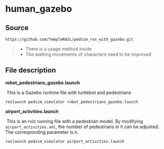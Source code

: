 # human_gazebo

## Source

```shell
https://github.com/TempleRAIL/pedsim_ros_with_gazebo.git
```

> - There is a usage method inside
> - The walking movements of characters need to be improved

## File description

**robot_pedestrians_gazebo.launch**

​	This is a Gazebo runtime file with turtlebot and pedestrians

```shell
roslaunch pedsim_simulator robot_pedestrians_gazebo.launch
```



**airport_activities.launch**

​	This is an rviz running file with a pedestrian model. By modifying `airport_activities.xml`, the number of pedestrians in it can be adjusted. The corresponding parameter is n.

```shell
roslaunch pedsim_simulator airport_activities.launch
```


